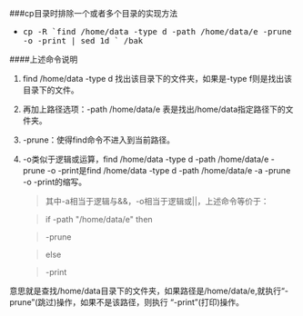 ###cp目录时排除一个或者多个目录的实现方法

* <kbd>cp -R &#96;find /home/data -type d -path /home/data/e -prune -o -print | sed 1d &#96; /bak</kbd>

####上述命令说明

1. find /home/data -type d 找出该目录下的文件夹，如果是-type f则是找出该目录下的文件。

2. 再加上路径选项：-path /home/data/e 表是找出/home/data指定路径下的文件夹。

3. -prune：使得find命令不进入到当前路径。

4. -o类似于逻辑或运算，find /home/data -type d -path /home/data/e -prune -o -print是find /home/data -type d -path /home/data/e -a -prune -o -print的缩写。

    >其中-a相当于逻辑与&&，-o相当于逻辑或||，上述命令等价于：

    >if -path "/home/data/e" then  

    >-prune  

    >else  

    >-print  

意思就是查找/home/data目录下的文件夹，如果路径是/home/data/e,就执行“-prune”(跳过)操作，如果不是该路径，则执行 “-print”(打印)操作。